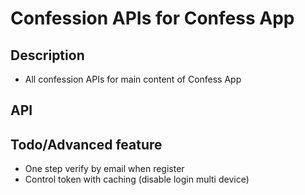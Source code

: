 # Confession APIs for Confess App
## Description
- All confession APIs for main content of Confess App
## API


## Todo/Advanced feature
- One step verify by email when register
- Control token with caching (disable login multi device)